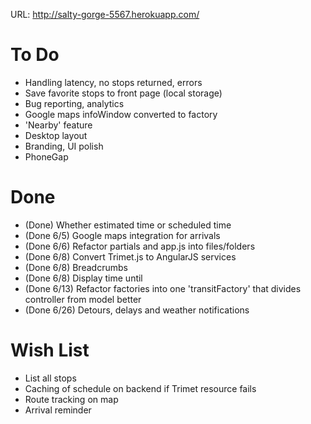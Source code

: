 URL: http://salty-gorge-5567.herokuapp.com/

To Do
==============
- Handling latency, no stops returned, errors
- Save favorite stops to front page (local storage)
- Bug reporting, analytics
- Google maps infoWindow converted to factory
- 'Nearby' feature
- Desktop layout
- Branding, UI polish
- PhoneGap

Done
==============
- (Done) Whether estimated time or scheduled time
- (Done 6/5) Google maps integration for arrivals
- (Done 6/6) Refactor partials and app.js into files/folders
- (Done 6/8) Convert Trimet.js to AngularJS services
- (Done 6/8) Breadcrumbs
- (Done 6/8) Display time until
- (Done 6/13) Refactor factories into one 'transitFactory' that divides controller from model better
- (Done 6/26) Detours, delays and weather notifications

Wish List
==============
- List all stops
- Caching of schedule on backend if Trimet resource fails
- Route tracking on map
- Arrival reminder